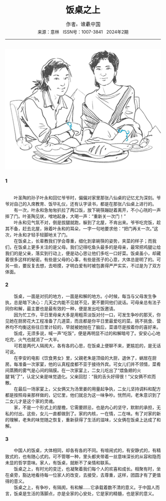 # <center>饭桌之上</center>

<div align=center><img src="https://raw.githubusercontent.com/leaguecn/magazines/main/img_authors/%25d7%25f7%25d5%25df%25a3%25ba%25cb%25ad%25d7%25ee%25d6%25d0%25b9%25fa.jpg"></div>

<center>来源：意林   ISSN号：1007-3841   2024年2期</center>

* * *

<br>![](https://raw.githubusercontent.com/leaguecn/magazines/main/img/yili20240222-1-l.jpg)

### 1

  
<br>　　叶圣陶的孙子叶永和回忆爷爷时，偏偏对家里那张八仙桌的记忆尤为深刻。爷爷对自己的入席教育、饭毕礼仪，还有认字读书，都是在那张八仙桌上进行的。  
　　有一次，叶永和急匆匆扒拉了两口饭，放下碗筷蹦跶着离开，不小心咣的一声摔了门。叶圣陶见状，噌地起身，大喝一声：“重新关一次门！”  
　　叶永和见气氛不对，倒是拔腿就跑，躲到了北屋，不肯出来。爷爷吃完饭，趁其不备，赶去北屋，揪着叶永和的耳朵，一字一句地要求他：“把门再关一次。”这次，叶永和才轻手轻脚地关了门。  
　　在饭桌上，长辈教我们学会尊重，细化到拿碗筷的姿势，夹菜的样子；而我们，在饭桌上更多关注的是父母。我们记得吃鱼头最多的是母亲，最常把鸡腿让给我们的是父亲，落实到行动上，便是动心思让他们多吃一口好菜。饭桌虽小，却藏着很多这样的秘密。有些是父母的心事，有些是孩子的心意，大体总是明了的。可另一些，要反复去想，去咂摸，才明白爱有时被包裹得严严实实，不过是为了双方体面。

### 2

  
　　饭桌，一面是对抗的地方，一面是和解的地方。小时候，每当与父母发生争执，总是暗下决心：几天之内能不见就不见，更不要同他们说话。可母亲总有法子同你和解，最主要也是最有效的一种，便是发出吃饭邀请。  
　　因为忙工作，平日里母亲大多是用粗茶淡饭对付一口，可发生争吵的那天，你见她在厨房花大工程准备了几道菜，而且都是你平日里最爱吃的菜。挑不挑食、营养均不均衡这些往日里计较的，早就被她抛在了脑后，菜谱尽是按着你的喜好来。  
　　饭成，无须多说，喊一声“吃饭”，便是再明显不过的和解暗号了。安安心心地吃完，火气也就消了一大半。  
　　可若是两代人隔阂大，各有各的心思，在饭桌上便聊不来，更尴尬的，是无话可说。  
　　在李安的电影《饮食男女》里，父親老朱是顶级的大厨，退休了，蜗居在厨房。每准备一次家宴，他的认真程度都不亚于接待外宾。可女儿们并不领情，菜肴间蒸腾的雾气是心间的隔膜。在一次家宴上，二女儿吃出了“煨鱼翅的火腿‘耗’了”，认定父亲是味觉退化。父亲回怼：“我的舌头好得很！”父女俩不欢而散。  
　　在最后一场家宴上，父女俩又为汤里姜的用量起争执，二女儿坚持调料和配方都是按照母亲那样做的，记忆里，他们就总为这一味争吵。恍然间，老朱意识到了二女儿才是这个家的灵魂。  
　　家，不是一个形式上的屋檐，它需要顾忌，也是内心的坚守，默默的承担，无私的付出。这些，女儿一直都做到了。家的内核，一在情，二在味。有了对家的新的理解，老朱的味觉随之恢复，重新获得了生活的滋味，父女俩在饭桌上达成了和解。

### 3

  
　　中国人的饭桌，大体相同，却各有各的不同。有喧闹式的，有安静式的，有精致式的，也有随心式的。可不管哪一种，里头都夹带着一丝意味深长的从容和隐而未显的哲学意味。家人，有饭桌，就断不了亲情和联系。  
　　饭桌之上，有时光的变迁，也凝聚着我们每个人的欢喜和成长。相聚有时，坐在桌旁，豁达地看待每一位家人的改变，去接受，去尊重，这样，团圆才有了更值得的意义。  
　　饭桌之上，有争吵，有隔阂，有和解……它承载着数不清的意义。于中国人而言，饭桌是生活的落脚点，亦是全家的心安处，它是家的精髓，也是家的意义。
